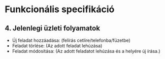 # Funkcionális specifikáció

## 4. Jelenlegi üzleti folyamatok
 
- Új feladat hozzáadása: (felírás cetlire/telefonba/füzetbe)
- Feladat törlése: (Az adott feladat lehúzása)
- Feladat módosítása: (Az adott feladatot lehúzása és a helyére új írása.)


